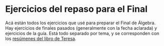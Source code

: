 # Ejercicios del repaso para el Final

Acá están todos los ejercicios que usé para preparar el Final de Álgebra. Hay ejercicios de finales pasados (generalmente con la fecha aclarada) y ejercicios de la guía.
Está todo separado por tema, y se corresponden con los [resúmenes del libro de Teresa](https://github.com/Joan-GQ/exactas/tree/main/COMP930001-%C3%81lgebra-1/resumenes).
